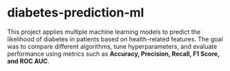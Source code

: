 # diabetes-prediction-ml
This project applies multiple machine learning models to predict the likelihood of diabetes in patients based on health-related features. The goal was to compare different algorithms, tune hyperparameters, and evaluate performance using metrics such as **Accuracy, Precision, Recall, F1 Score, and ROC AUC**.
